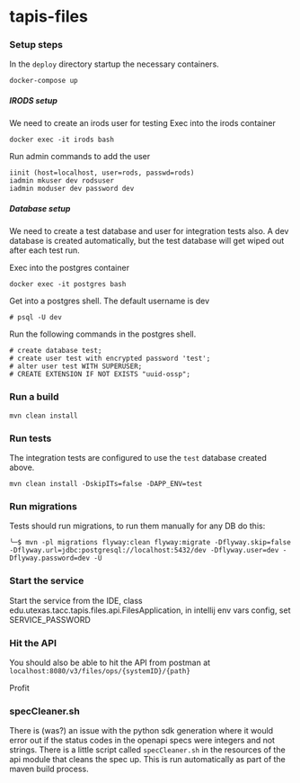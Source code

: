# tapis-files

### Setup steps

In the `deploy` directory startup the necessary containers.

```docker-compose up```

##### IRODS setup
We need to create an irods user for testing
Exec into the irods container

```docker exec -it irods bash```

Run admin commands to add the user

``` 
iinit (host=localhost, user=rods, passwd=rods)
iadmin mkuser dev rodsuser
iadmin moduser dev password dev
```


##### Database setup
We need to create a test database and user for integration tests also. A dev database
is created automatically, but the test database will get wiped out after each test run.

Exec into the postgres container

```docker exec -it postgres bash```

Get into a postgres shell. The default username is dev

```# psql -U dev```

Run the following commands in the postgres shell.

``` 
# create database test;
# create user test with encrypted password 'test';
# alter user test WITH SUPERUSER;   
# CREATE EXTENSION IF NOT EXISTS "uuid-ossp";
```

### Run a build

```$xslt
mvn clean install
```

### Run tests

The integration tests are configured to use the `test` database created above.

```
mvn clean install -DskipITs=false -DAPP_ENV=test
```

### Run migrations
Tests should run migrations, to run them manually for any DB do this:
```
╰─$ mvn -pl migrations flyway:clean flyway:migrate -Dflyway.skip=false -Dflyway.url=jdbc:postgresql://localhost:5432/dev -Dflyway.user=dev -Dflyway.password=dev -U
```
### Start the service
Start the service from the IDE, class edu.utexas.tacc.tapis.files.api.FilesApplication,
in intellij env vars config, set SERVICE_PASSWORD

### Hit the API
You should also be able to hit the API from postman at 
`localhost:8080/v3/files/ops/{systemID}/{path}` 

Profit 

### specCleaner.sh 

There is (was?) an issue with the python sdk generation where it would error out if the
status codes in the openapi specs were integers and not strings. There is a little script called
`specCleaner.sh` in the resources of the api module that cleans the spec up. This is run automatically
as part of the maven build process. 





